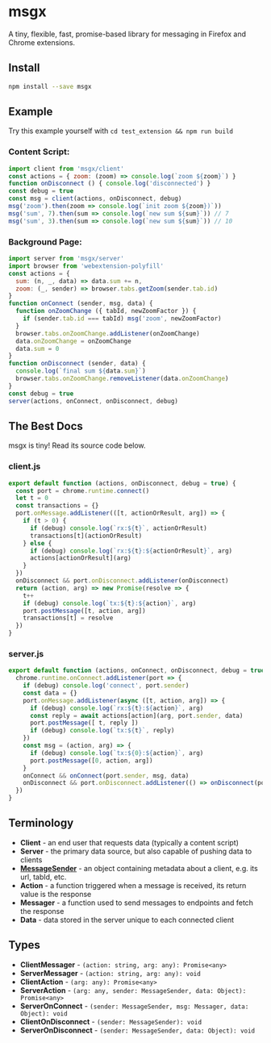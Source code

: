 # msgx

A tiny, flexible, fast, promise-based library for messaging in Firefox and Chrome extensions.


## Install

```bash
npm install --save msgx
```

## Example

Try this example yourself with `cd test_extension && npm run build`

### Content Script:

```javascript
import client from 'msgx/client'
const actions = { zoom: (zoom) => console.log(`zoom ${zoom}`) }
function onDisconnect () { console.log('disconnected') }
const debug = true
const msg = client(actions, onDisconnect, debug)
msg('zoom').then(zoom => console.log(`init zoom ${zoom})`))
msg('sum', 7).then(sum => console.log(`new sum ${sum}`)) // 7
msg('sum', 3).then(sum => console.log(`new sum ${sum}`)) // 10
```

### Background Page:

```javascript
import server from 'msgx/server'
import browser from 'webextension-polyfill'
const actions = {
  sum: (n, _, data) => data.sum += n,
  zoom: (_, sender) => browser.tabs.getZoom(sender.tab.id)
}
function onConnect (sender, msg, data) {
  function onZoomChange ({ tabId, newZoomFactor }) {
    if (sender.tab.id === tabId) msg('zoom', newZoomFactor)
  }
  browser.tabs.onZoomChange.addListener(onZoomChange)
  data.onZoomChange = onZoomChange
  data.sum = 0
}
function onDisconnect (sender, data) {
  console.log(`final sum ${data.sum}`)
  browser.tabs.onZoomChange.removeListener(data.onZoomChange)
}
const debug = true
server(actions, onConnect, onDisconnect, debug)
```

## The Best Docs

msgx is tiny! Read its source code below.

### client.js

```javascript
export default function (actions, onDisconnect, debug = true) {
  const port = chrome.runtime.connect()
  let t = 0
  const transactions = {}
  port.onMessage.addListener(([t, actionOrResult, arg]) => {
    if (t > 0) {
      if (debug) console.log(`rx:${t}`, actionOrResult)
      transactions[t](actionOrResult)
    } else {
      if (debug) console.log(`rx:${t}:${actionOrResult}`, arg)
      actions[actionOrResult](arg)
    }
  })
  onDisconnect && port.onDisconnect.addListener(onDisconnect)
  return (action, arg) => new Promise(resolve => {
    t++
    if (debug) console.log(`tx:${t}:${action}`, arg)
    port.postMessage([t, action, arg])
    transactions[t] = resolve
  })
}
```

### server.js

```javascript
export default function (actions, onConnect, onDisconnect, debug = true) {
  chrome.runtime.onConnect.addListener(port => {
    if (debug) console.log('connect', port.sender)
    const data = {}
    port.onMessage.addListener(async ([t, action, arg]) => {
      if (debug) console.log(`rx:${t}:${action}`, arg)
      const reply = await actions[action](arg, port.sender, data)
      port.postMessage([ t, reply ])
      if (debug) console.log(`tx:${t}`, reply)
    })
    const msg = (action, arg) => {
      if (debug) console.log(`tx:${0}:${action}`, arg)
      port.postMessage([0, action, arg])
    }
    onConnect && onConnect(port.sender, msg, data)
    onDisconnect && port.onDisconnect.addListener(() => onDisconnect(port.sender, data))
  })
}
```

## Terminology

* **Client** - an end user that requests data (typically a content script)
* **Server** - the primary data source, but also capable of pushing data to clients
* **[MessageSender](https://developer.mozilla.org/en-US/Add-ons/WebExtensions/API/runtime/MessageSender)** - an object containing metadata about a client, e.g. its url, tabId, etc. 
* **Action** - a function triggered when a message is received, its return value is the response
* **Messager** - a function used to send messages to endpoints and fetch the response
* **Data** - data stored in the server unique to each connected client

## Types

* **ClientMessager** - `(action: string, arg: any): Promise<any>`
* **ServerMessager** - `(action: string, arg: any): void`
* **ClientAction** - `(arg: any): Promise<any>`
* **ServerAction** - `(arg: any, sender: MessageSender, data: Object): Promise<any>`
* **ServerOnConnect** - `(sender: MessageSender, msg: Messager, data: Object): void`
* **ClientOnDisconnect** - `(sender: MessageSender): void`
* **ServerOnDisconnect** - `(sender: MessageSender, data: Object): void`